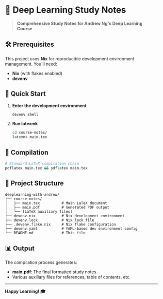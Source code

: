 # 🧠 Deep Learning Study Notes

> **Comprehensive Study Notes for Andrew Ng's Deep Learning Course**

## 🛠️ Prerequisites

This project uses **Nix** for reproducible development environment management. You'll need:

- **Nix** (with flakes enabled)
- **devenv**

## 🚀 Quick Start

1. **Enter the development environment**
   ```bash
   devenv shell
   ```
   
2. **Run latexmk**
   ```bash
   cd course-notes/
   latexmk main.tex
   ```

## 📖 Compilation

```bash
# Standard LaTeX compilation chain
pdflatex main.tex && pdflatex main.tex
```

## 📁 Project Structure

```
deeplearning-with-andrew/
├── course-notes/
│   ├── main.tex          # Main LaTeX document
│   ├── main.pdf          # Generated PDF output
│   └── [LaTeX auxiliary files]
├── devenv.nix            # Nix development environment
├── devenv.lock           # Nix lock file
├── .devenv.flake.nix     # Nix flake configuration
├── devenv.yaml           # YAML-based dev environment config
└── README.md             # This file
```

## 📊 Output

The compilation process generates:
- **main.pdf**: The final formatted study notes
- Various auxiliary files for references, table of contents, etc.
---

**Happy Learning! 🎓**